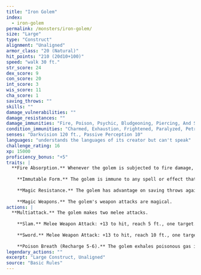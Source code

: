 ```yaml
---
title: "Iron Golem"
index:
  - iron-golem
permalink: /monsters/iron-golem/
size: "Large"
type: "Construct"
alignment: "Unaligned"
armor_class: "20 (Natural)"
hit_points: "210 (20d10+100)"
speed: "walk 30 ft."
str_score: 24
dex_score: 9
con_score: 20
int_score: 3
wis_score: 11
cha_score: 1
saving_throws: ""
skills: ""
damage_vulnerabilities: ""
damage_resistances: ""
damage_immunities: "Fire, Poison, Psychic, Bludgeoning, Piercing, And Slashing From Nonmagical Weapons That Aren'T Adamantine"
condition_immunities: "Charmed, Exhaustion, Frightened, Paralyzed, Petrified, Poisoned"
senses: "Darkvision 120 ft., Passive Perception 10"
languages: "understands the languages of its creator but can't speak"
challenge_rating: 16
xp: 15000
proficiency_bonus: "+5"
traits: |
  **Fire Absorption.** Whenever the golem is subjected to fire damage, it takes no damage and instead regains a number of hit points equal to the fire damage dealt.
    
    **Immutable Form.** The golem is immune to any spell or effect that would alter its form.
    
    **Magic Resistance.** The golem has advantage on saving throws against spells and other magical effects.
    
    **Magic Weapons.** The golem's weapon attacks are magical.
actions: |
  **Multiattack.** The golem makes two melee attacks.
    
    **Slam.** Melee Weapon Attack: +13 to hit, reach 5 ft., one target. Hit: 20 (3d8 + 7) bludgeoning damage.
    
    **Sword.** Melee Weapon Attack: +13 to hit, reach 10 ft., one target. Hit: 23 (3d10 + 7) slashing damage.
    
    **Poison Breath (Recharge 5-6).** The golem exhales poisonous gas in a 15-foot cone. Each creature in that area must make a DC 19 Constitution saving throw, taking 45 (10d8) poison damage on a failed save, or half as much damage on a successful one.  
legendary_actions: ""
excerpt: "Large Construct, Unaligned"
source: "Basic Rules"
---
```

